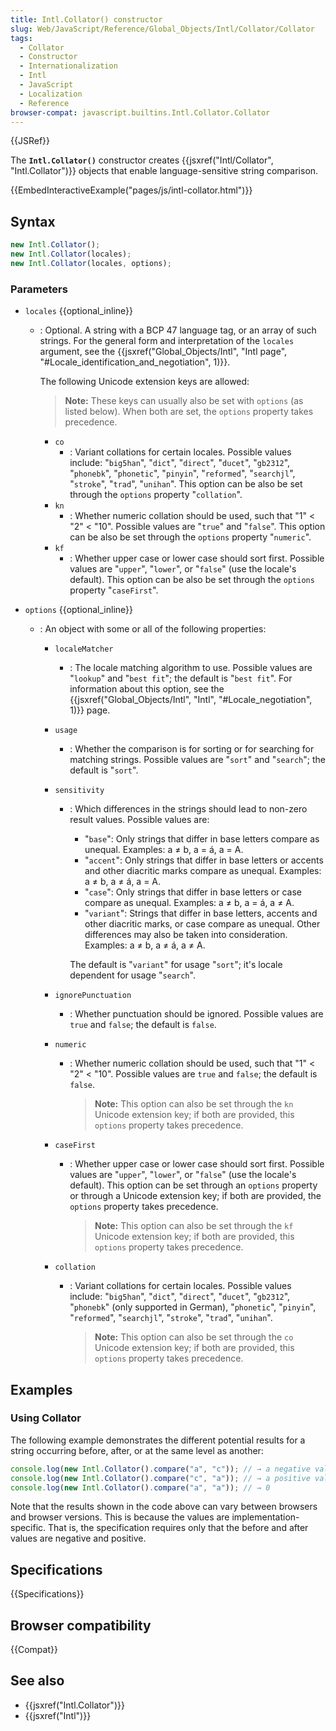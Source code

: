 ```yaml
---
title: Intl.Collator() constructor
slug: Web/JavaScript/Reference/Global_Objects/Intl/Collator/Collator
tags:
  - Collator
  - Constructor
  - Internationalization
  - Intl
  - JavaScript
  - Localization
  - Reference
browser-compat: javascript.builtins.Intl.Collator.Collator
---
```


{{JSRef}}

The **`Intl.Collator()`** constructor creates
{{jsxref("Intl/Collator", "Intl.Collator")}} objects that enable language-sensitive string
comparison.

{{EmbedInteractiveExample("pages/js/intl-collator.html")}}

<!-- The source for this interactive example is stored in a GitHub repository. If you'd like to contribute to the interactive examples project, please clone https://github.com/mdn/interactive-examples and send us a pull request. -->

## Syntax

```js
new Intl.Collator();
new Intl.Collator(locales);
new Intl.Collator(locales, options);
```

### Parameters

- `locales` {{optional_inline}}

  - : Optional. A string with a BCP 47 language tag, or an array of such strings. For
    the general form and interpretation of the `locales` argument, see
    the {{jsxref("Global_Objects/Intl", "Intl page",
    	"#Locale_identification_and_negotiation", 1)}}.

    The following Unicode extension keys are allowed:

    > **Note:** These keys can usually also be set with `options` (as listed
    > below). When both are set, the `options` property takes
    > precedence.

    - `co`
      - : Variant collations for certain locales. Possible values include:
        "`big5han`", "`dict`", "`direct`",
        "`ducet`", "`gb2312`", "`phonebk`",
        "`phonetic`", "`pinyin`", "`reformed`",
        "`searchjl`", "`stroke`", "`trad`",
        "`unihan`". This option can be also be set through the
        `options` property
        "`collation`".
    - `kn`
      - : Whether numeric collation should be used, such that "1" < "2" <
        "10". Possible values are "`true`" and "`false`".
        This option can be also be set through the `options`
        property "`numeric`".
    - `kf`
      - : Whether upper case or lower case should sort first. Possible values are
        "`upper`", "`lower`", or "`false`" (use
        the locale's default). This option can be also be set through the
        `options` property
        "`caseFirst`".

- `options` {{optional_inline}}

  - : An object with some or all of the following properties:

    - `localeMatcher`
      - : The locale matching algorithm to use. Possible values are
        "`lookup`" and "`best fit`"; the default is
        "`best fit`". For information about this option, see the
        {{jsxref("Global_Objects/Intl", "Intl", "#Locale_negotiation", 1)}} page.
    - `usage`
      - : Whether the comparison is for sorting or for searching for matching
        strings. Possible values are "`sort`" and
        "`search`"; the default is "`sort`".
    - `sensitivity`

      - : Which differences in the strings should lead to non-zero result values.
        Possible values are:

        - "`base`": Only strings that differ in base letters
          compare as unequal. Examples: a ≠ b, a = á, a = A.
        - "`accent`": Only strings that differ in base letters or
          accents and other diacritic marks compare as unequal. Examples: a
          ≠ b, a ≠ á, a = A.
        - "`case`": Only strings that differ in base letters or
          case compare as unequal. Examples: a ≠ b, a = á, a ≠ A.
        - "`variant`": Strings that differ in base letters,
          accents and other diacritic marks, or case compare as unequal.
          Other differences may also be taken into consideration. Examples:
          a ≠ b, a ≠ á, a ≠ A.

        The default is "`variant`" for usage "`sort`";
        it's locale dependent for usage "`search`".

    - `ignorePunctuation`
      - : Whether punctuation should be ignored. Possible values are
        `true` and `false`; the default is
        `false`.
    - `numeric`

      - : Whether numeric collation should be used, such that "1" < "2" <
        "10". Possible values are `true` and `false`; the
        default is `false`.

        > **Note:** This option can also be set through the `kn` Unicode
        > extension key; if both are provided, this `options`
        > property takes precedence.

    - `caseFirst`

      - : Whether upper case or lower case should sort first. Possible values are
        "`upper`", "`lower`", or "`false`" (use
        the locale's default). This option can be set through an
        `options` property or through a Unicode extension
        key; if both are provided, the `options` property
        takes precedence.

        > **Note:** This option can also be set through the `kf` Unicode
        > extension key; if both are provided, this `options`
        > property takes precedence.

    - `collation`

      - : Variant collations for certain locales. Possible values include:
        "`big5han`", "`dict`", "`direct`",
        "`ducet`", "`gb2312`", "`phonebk`" (only
        supported in German), "`phonetic`", "`pinyin`",
        "`reformed`", "`searchjl`", "`stroke`",
        "`trad`", "`unihan`".

        > **Note:** This option can also be set through the `co` Unicode
        > extension key; if both are provided, this `options`
        > property takes precedence.

## Examples

### Using Collator

The following example demonstrates the different potential results for a string
occurring before, after, or at the same level as another:

```js
console.log(new Intl.Collator().compare("a", "c")); // → a negative value
console.log(new Intl.Collator().compare("c", "a")); // → a positive value
console.log(new Intl.Collator().compare("a", "a")); // → 0
```

Note that the results shown in the code above can vary between browsers and browser
versions. This is because the values are implementation-specific. That is, the
specification requires only that the before and after values are negative and
positive.

## Specifications

{{Specifications}}

## Browser compatibility

{{Compat}}

## See also

- {{jsxref("Intl.Collator")}}
- {{jsxref("Intl")}}
